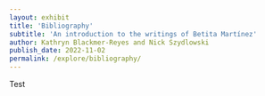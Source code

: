 ```yaml
---
layout: exhibit
title: 'Bibliography'
subtitle: 'An introduction to the writings of Betita Martínez'
author: Kathryn Blackmer-Reyes and Nick Szydlowski  
publish_date: 2022-11-02
permalink: /explore/bibliography/
---
```


Test
